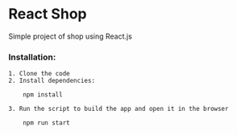 # React Shop
Simple project of shop using React.js

### Installation:
    1. Clone the code
    2. Install dependencies:
    
        npm install
    
    3. Run the script to build the app and open it in the browser
   
        npm run start



